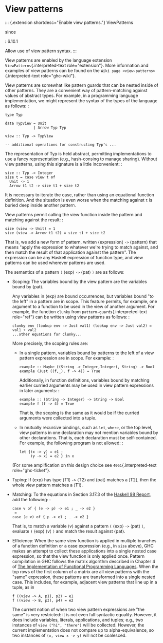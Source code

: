 View patterns
=============

::: {.extension shortdesc="Enable view patterns."}
ViewPatterns

since

:   6.10.1

Allow use of view pattern syntax.
:::

View patterns are enabled by the language extension
`ViewPatterns`{.interpreted-text role="extension"}. More information and
examples of view patterns can be found on the
`Wiki page <view-patterns>`{.interpreted-text role="ghc-wiki"}.

View patterns are somewhat like pattern guards that can be nested inside
of other patterns. They are a convenient way of pattern-matching against
values of abstract types. For example, in a programming language
implementation, we might represent the syntax of the types of the
language as follows: :

    type Typ

    data TypView = Unit
                 | Arrow Typ Typ

    view :: Typ -> TypView

    -- additional operations for constructing Typ's ...

The representation of Typ is held abstract, permitting implementations
to use a fancy representation (e.g., hash-consing to manage sharing).
Without view patterns, using this signature is a little inconvenient: :

    size :: Typ -> Integer
    size t = case view t of
      Unit -> 1
      Arrow t1 t2 -> size t1 + size t2

It is necessary to iterate the case, rather than using an equational
function definition. And the situation is even worse when the matching
against `t` is buried deep inside another pattern.

View patterns permit calling the view function inside the pattern and
matching against the result: :

    size (view -> Unit) = 1
    size (view -> Arrow t1 t2) = size t1 + size t2

That is, we add a new form of pattern, written ⟨expression⟩ `->`
⟨pattern⟩ that means \"apply the expression to whatever we\'re trying to
match against, and then match the result of that application against the
pattern\". The expression can be any Haskell expression of function
type, and view patterns can be used wherever patterns are used.

The semantics of a pattern `(` ⟨exp⟩ `->` ⟨pat⟩ `)` are as follows:

-   Scoping: The variables bound by the view pattern are the variables
    bound by ⟨pat⟩.

    Any variables in ⟨exp⟩ are bound occurrences, but variables bound
    \"to the left\" in a pattern are in scope. This feature permits, for
    example, one argument to a function to be used in the view of
    another argument. For example, the function `clunky` from
    `pattern-guards`{.interpreted-text role="ref"} can be written using
    view patterns as follows: :

        clunky env (lookup env -> Just val1) (lookup env -> Just val2) = val1 + val2
        ...other equations for clunky...

    More precisely, the scoping rules are:

    -   In a single pattern, variables bound by patterns to the left of
        a view pattern expression are in scope. For example: :

            example :: Maybe ((String -> Integer,Integer), String) -> Bool
            example (Just ((f,_), f -> 4)) = True

        Additionally, in function definitions, variables bound by
        matching earlier curried arguments may be used in view pattern
        expressions in later arguments: :

            example :: (String -> Integer) -> String -> Bool
            example f (f -> 4) = True

        That is, the scoping is the same as it would be if the curried
        arguments were collected into a tuple.

    -   In mutually recursive bindings, such as `let`, `where`, or the
        top level, view patterns in one declaration may not mention
        variables bound by other declarations. That is, each declaration
        must be self-contained. For example, the following program is
        not allowed: :

            let {(x -> y) = e1 ;
                 (y -> x) = e2 } in x

    (For some amplification on this design choice see
    `4061`{.interpreted-text role="ghc-ticket"}.

-   Typing: If ⟨exp⟩ has type ⟨T1⟩ `->` ⟨T2⟩ and ⟨pat⟩ matches a ⟨T2⟩,
    then the whole view pattern matches a ⟨T1⟩.
-   Matching: To the equations in Section 3.17.3 of the [Haskell 98
    Report](http://www.haskell.org/onlinereport/), add the following: :

        case v of { (e -> p) -> e1 ; _ -> e2 }
         =
        case (e v) of { p -> e1 ; _ -> e2 }

    That is, to match a variable ⟨v⟩ against a pattern `(` ⟨exp⟩ `->`
    ⟨pat⟩ `)`, evaluate `(` ⟨exp⟩ ⟨v⟩ `)` and match the result against
    ⟨pat⟩.

-   Efficiency: When the same view function is applied in multiple
    branches of a function definition or a case expression (e.g., in
    `size` above), GHC makes an attempt to collect these applications
    into a single nested case expression, so that the view function is
    only applied once. Pattern compilation in GHC follows the matrix
    algorithm described in Chapter 4 of [The Implementation of
    Functional Programming
    Languages](http://research.microsoft.com/~simonpj/Papers/slpj-book-1987/).
    When the top rows of the first column of a matrix are all view
    patterns with the \"same\" expression, these patterns are
    transformed into a single nested case. This includes, for example,
    adjacent view patterns that line up in a tuple, as in

        f ((view -> A, p1), p2) = e1
        f ((view -> B, p3), p4) = e2

    The current notion of when two view pattern expressions are \"the
    same\" is very restricted: it is not even full syntactic equality.
    However, it does include variables, literals, applications, and
    tuples; e.g., two instances of `view ("hi", "there")` will be
    collected. However, the current implementation does not compare up
    to alpha-equivalence, so two instances of `(x, view x -> y)` will
    not be coalesced.
